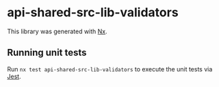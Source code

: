 # api-shared-src-lib-validators

This library was generated with [Nx](https://nx.dev).

## Running unit tests

Run `nx test api-shared-src-lib-validators` to execute the unit tests via [Jest](https://jestjs.io).
